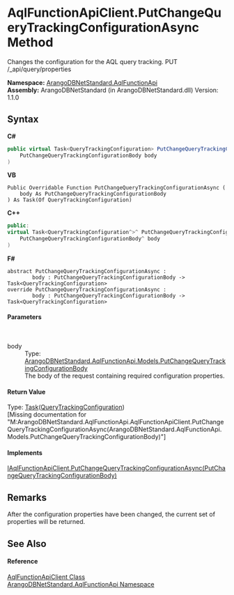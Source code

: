 # AqlFunctionApiClient.PutChangeQueryTrackingConfigurationAsync Method 
 

Changes the configuration for the AQL query tracking. PUT /_api/query/properties

**Namespace:**&nbsp;<a href="9e7a61c2-48d3-6f6b-39e9-eee0bd305b09">ArangoDBNetStandard.AqlFunctionApi</a><br />**Assembly:**&nbsp;ArangoDBNetStandard (in ArangoDBNetStandard.dll) Version: 1.1.0

## Syntax

**C#**<br />
``` C#
public virtual Task<QueryTrackingConfiguration> PutChangeQueryTrackingConfigurationAsync(
	PutChangeQueryTrackingConfigurationBody body
)
```

**VB**<br />
``` VB
Public Overridable Function PutChangeQueryTrackingConfigurationAsync ( 
	body As PutChangeQueryTrackingConfigurationBody
) As Task(Of QueryTrackingConfiguration)
```

**C++**<br />
``` C++
public:
virtual Task<QueryTrackingConfiguration^>^ PutChangeQueryTrackingConfigurationAsync(
	PutChangeQueryTrackingConfigurationBody^ body
)
```

**F#**<br />
``` F#
abstract PutChangeQueryTrackingConfigurationAsync : 
        body : PutChangeQueryTrackingConfigurationBody -> Task<QueryTrackingConfiguration> 
override PutChangeQueryTrackingConfigurationAsync : 
        body : PutChangeQueryTrackingConfigurationBody -> Task<QueryTrackingConfiguration> 
```


#### Parameters
&nbsp;<dl><dt>body</dt><dd>Type: <a href="612b1c3b-f608-4292-561d-128335fa5acc">ArangoDBNetStandard.AqlFunctionApi.Models.PutChangeQueryTrackingConfigurationBody</a><br />The body of the request containing required configuration properties.</dd></dl>

#### Return Value
Type: <a href="https://docs.microsoft.com/dotnet/api/system.threading.tasks.task-1" target="_blank" rel="noopener noreferrer">Task</a>(<a href="822307a9-625d-2a71-e3f5-a759e195fc02">QueryTrackingConfiguration</a>)<br />\[Missing <returns> documentation for "M:ArangoDBNetStandard.AqlFunctionApi.AqlFunctionApiClient.PutChangeQueryTrackingConfigurationAsync(ArangoDBNetStandard.AqlFunctionApi.Models.PutChangeQueryTrackingConfigurationBody)"\]

#### Implements
<a href="3d570ddd-d8d7-731d-b2e3-06b02c531d4e">IAqlFunctionApiClient.PutChangeQueryTrackingConfigurationAsync(PutChangeQueryTrackingConfigurationBody)</a><br />

## Remarks
After the configuration properties have been changed, the current set of properties will be returned.

## See Also


#### Reference
<a href="93a70d3e-43eb-c1f0-6613-b8427d240577">AqlFunctionApiClient Class</a><br /><a href="9e7a61c2-48d3-6f6b-39e9-eee0bd305b09">ArangoDBNetStandard.AqlFunctionApi Namespace</a><br />